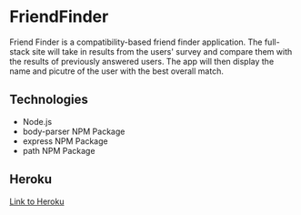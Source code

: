# FriendFinder
Friend Finder is a compatibility-based friend finder application. The full-stack site will take in results from the users' survey and compare them with the results of previously answered users. The app will then display the name and picutre of the user with the best overall match.

## Technologies
* Node.js
* body-parser NPM Package
* express NPM Package
* path NPM Package

## Heroku
[Link to Heroku](https://infinite-temple-80022.herokuapp.com/)
